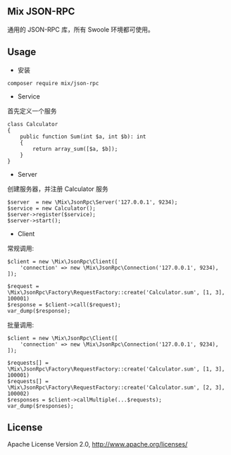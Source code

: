 ## Mix JSON-RPC

通用的 JSON-RPC 库，所有 Swoole 环境都可使用。

## Usage

- 安装

```
composer require mix/json-rpc
```

- Service

首先定义一个服务

```
class Calculator
{
    public function Sum(int $a, int $b): int
    {
        return array_sum([$a, $b]);
    }
}
```

- Server

创建服务器，并注册 Calculator 服务

```
$server  = new \Mix\JsonRpc\Server('127.0.0.1', 9234);
$service = new Calculator();
$server->register($service);
$server->start();
```

- Client

常规调用:

```
$client = new \Mix\JsonRpc\Client([
    'connection' => new \Mix\JsonRpc\Connection('127.0.0.1', 9234),
]);

$request = \Mix\JsonRpc\Factory\RequestFactory::create('Calculator.sum', [1, 3], 100001)
$response = $client->call($request);
var_dump($response);
```

批量调用:

```
$client = new \Mix\JsonRpc\Client([
    'connection' => new \Mix\JsonRpc\Connection('127.0.0.1', 9234),
]);

$requests[] = \Mix\JsonRpc\Factory\RequestFactory::create('Calculator.sum', [1, 3], 100001)
$requests[] = \Mix\JsonRpc\Factory\RequestFactory::create('Calculator.sum', [2, 3], 100002)
$responses = $client->callMultiple(...$requests);
var_dump($responses);
```

## License

Apache License Version 2.0, http://www.apache.org/licenses/
